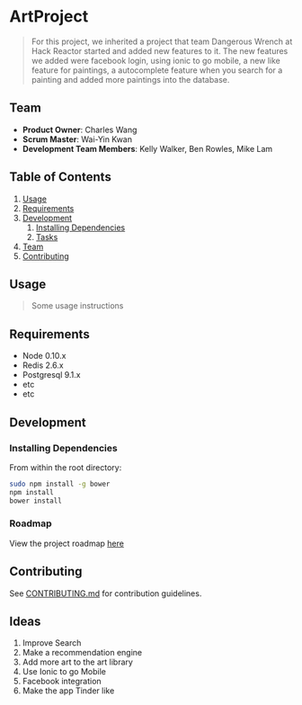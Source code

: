 ArtProject
==========

> For this project, we inherited a project that team Dangerous Wrench at Hack Reactor started and added new features to it. The new features we added were facebook login, using ionic to go mobile, a new like feature for paintings, a autocomplete feature when you search for a painting and added more paintings into the database.

## Team

  - __Product Owner__: Charles Wang
  - __Scrum Master__: Wai-Yin Kwan
  - __Development Team Members__: Kelly Walker, Ben Rowles, Mike Lam

## Table of Contents

1. [Usage](#Usage)
1. [Requirements](#requirements)
1. [Development](#development)
    1. [Installing Dependencies](#installing-dependencies)
    1. [Tasks](#tasks)
1. [Team](#team)
1. [Contributing](#contributing)

## Usage

> Some usage instructions

## Requirements

- Node 0.10.x
- Redis 2.6.x
- Postgresql 9.1.x
- etc
- etc

## Development

### Installing Dependencies

From within the root directory:

```sh
sudo npm install -g bower
npm install
bower install
```

### Roadmap

View the project roadmap [here](LINK_TO_PROJECT_ISSUES)


## Contributing

See [CONTRIBUTING.md](CONTRIBUTING.md) for contribution guidelines.


## Ideas
1. Improve Search 
2. Make a recommendation engine
3. Add more art to the art library
4. Use Ionic to go Mobile
5. Facebook integration
6. Make the app Tinder like
